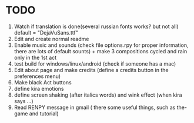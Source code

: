 # TODO

1. Watch if translation is done(several russian fonts works? but not all) default = "DejaVuSans.ttf"
2. Edit and create normal readme
3. Enable music and sounds (check file options.rpy for proper information, there are lots of default sounts) + make 3 compositions cycled and rain only in the 1st act
4. test build for windows/linux/android (check if someone has a mac)
5. Edit about page and make credits (define a credits button in the preferences menu)
6. Make black Act buttons
7. define kira emotions
8. define screen shaking (after italics words) and wink effect (when kira says ...)
9. Read RENPY message in gmail ( there some useful things, such as the-game and tutorial)